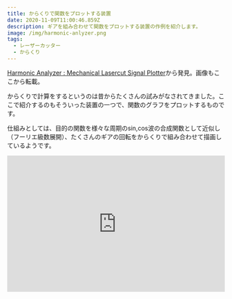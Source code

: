 ```yaml
---
title: からくりで関数をプロットする装置
date: 2020-11-09T11:00:46.859Z
description: ギアを組み合わせて関数をプロットする装置の作例を紹介します。
image: /img/harmonic-anlyzer.png
tags:
  - レーザーカッター
  - からくり
---
```

[Harmonic Analyzer : Mechanical Lasercut Signal Plotter](https://www.instructables.com/id/Harmonic-Analyzer-Mechanical-Lasercut-Signal-Plott/)から発見。画像もここから転載。

からくりで計算をするというのは昔からたくさんの試みがなされてきました。ここで紹介するのもそういった装置の一つで、関数のグラフをプロットするものです。

仕組みとしては、目的の関数を様々な周期のsin,cos波の合成関数として近似し（フーリエ級数展開）、たくさんのギアの回転をからくりで組み合わせて描画しているようです。

<iframe width="100%" height="315" src="https://www.youtube.com/embed/rgSNV5kMBoQ" frameborder="0" allow="accelerometer; autoplay; clipboard-write; encrypted-media; gyroscope; picture-in-picture" allowfullscreen></iframe>
